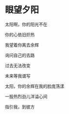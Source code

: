 # 眼望夕阳

太阳啊，你的阳光不在

你的心依旧炽热

我望着你离去余辉

询问自己的去路

过去无法改变

未来等我谱写

太阳，你的余辉在我的脸庞荡漾

一股热烈劲儿洋溢心间

指引我，到彼方
